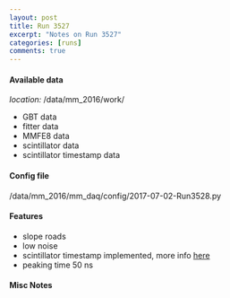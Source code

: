 ```yaml
---
layout: post
title: Run 3527
excerpt: "Notes on Run 3527"
categories: [runs]
comments: true
---
```


#### Available data

*location:* /data/mm_2016/work/

* GBT data
* fitter data
* MMFE8 data
* scintillator data
* scintillator timestamp data

#### Config file

/data/mm_2016/mm_daq/config/2017-07-02-Run3528.py

#### Features

* slope roads
* low noise
* scintillator timestamp implemented, more info [here](scint-tp)
* peaking time 50 ns

#### Misc Notes

